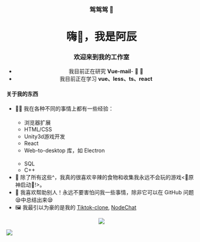 <div align="center">
  <h3>驾驾驾 🐎</h3>
<h1 align=“center”>嗨👋，我是阿辰</h1><h3 align=“center”>欢迎来到我的工作室</h3>


- 我目前正在研究 **Vue-mail**- 🔭 🌱
- 我目前正在学习 **vue、less、ts、react**
</div>


<h4>关于我的东西</h4>
<ul>
  <li>👨‍💻 我在各种不同的事情上都有一些经验：
    <ul>
<!--       <li>avaScript/NodeJS/TypeScript/NPM 包</li> --> 
      <li>浏览器扩展</li>
      <li>HTML/CSS</li>
      <li>Unity3d游戏开发</li>
      <li>React</li>
      <li>Web-to-desktop 库，如 Electron</li> 
      <li>SQL</li>
      <li>C++</li>
    </ul>
  </li>
  <li>🍲 除了所有这些^，我真的很喜欢辛辣的食物和收集我永远不会玩的游戏<💙原神启动💙!>。
  <li>💙 我喜欢帮助别人！永远不要害怕问我一些事情，除非它可以在 GitHub 问题😪中总结出来😪</li>
  <li>🖼️ 我最引以为豪的是我的 <a href="https://github.com/Richard233n/Tiktok-clone">Tiktok-clone</a>, <a href="https://github.com/Richard233n/NodeChat">NodeChat</a> </li>
</ul>

<div align="center">
  
  ![](http://github-profile-summary-cards.vercel.app/api/cards/profile-details?username=Richard233n&theme=nord_dark)
  
  <img   align="left" src="https://github-readme-stats.vercel.app/api?username=Richard233n&locale=cn&line_height=33&show_icons=true&hide=&theme=&rank_icon=default"/>
 


</div>
